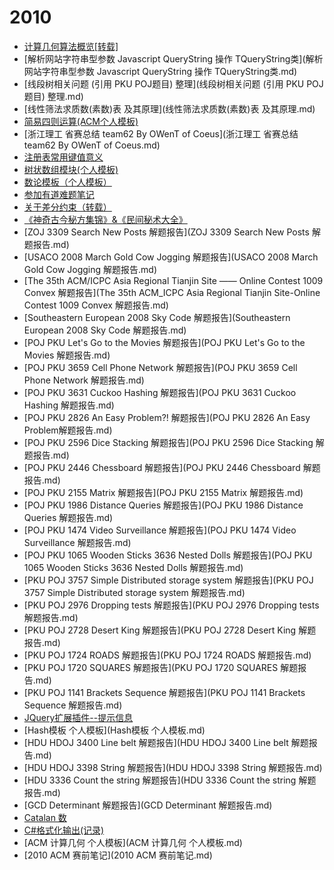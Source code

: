 # 2010

  * [计算几何算法概览\[转载\]](计算几何算法概览\[转载\].md)
  * [解析网站字符串型参数 Javascript QueryString 操作 TQueryString类](解析网站字符串型参数 Javascript QueryString 操作 TQueryString类.md)
  * [线段树相关问题 \(引用 PKU POJ题目\) 整理](线段树相关问题 \(引用 PKU POJ题目\) 整理.md)
  * [线性筛法求质数\(素数\)表 及其原理](线性筛法求质数\(素数\)表 及其原理.md)
  * [简易四则运算\(ACM个人模板\)](简易四则运算\(ACM个人模板\).md)
  * [浙江理工 省赛总结 team62 By OWenT of Coeus](浙江理工 省赛总结 team62 By OWenT of Coeus.md)
  * [注册表常用键值意义](注册表常用键值意义.md)
  * [树状数组模块\(个人模板\)](树状数组模块\(个人模板\).md)
  * [数论模板（个人模板）](数论模板（个人模板）.md)
  * [参加有道难题笔记](参加有道难题笔记.md)
  * [关于差分约束（转载）](关于差分约束（转载）.md)
  * [《神奇古今秘方集锦》&《民间秘术大全》](《神奇古今秘方集锦》_《民间秘术大全》.md)
  * [ZOJ 3309 Search New Posts 解题报告](ZOJ 3309 Search New Posts 解题报告.md)
  * [USACO 2008 March Gold Cow Jogging 解题报告](USACO 2008 March Gold Cow Jogging 解题报告.md)
  * [The 35th ACM/ICPC Asia Regional Tianjin Site —— Online Contest 1009 Convex 解题报告](The 35th ACM_ICPC Asia Regional Tianjin Site-Online Contest 1009 Convex  解题报告.md)
  * [Southeastern European 2008 Sky Code 解题报告](Southeastern European 2008 Sky Code 解题报告.md)
  * [POJ PKU Let's Go to the Movies 解题报告](POJ PKU Let's Go to the Movies 解题报告.md)
  * [POJ PKU 3659 Cell Phone Network 解题报告](POJ PKU 3659 Cell Phone Network 解题报告.md)
  * [POJ PKU 3631 Cuckoo Hashing 解题报告](POJ PKU 3631 Cuckoo Hashing 解题报告.md)
  * [POJ PKU 2826 An Easy Problem?! 解题报告](POJ PKU 2826 An Easy Problem解题报告.md)
  * [POJ PKU 2596 Dice Stacking 解题报告](POJ PKU 2596 Dice Stacking 解题报告.md)
  * [POJ PKU 2446 Chessboard 解题报告](POJ PKU 2446 Chessboard 解题报告.md)
  * [POJ PKU 2155 Matrix 解题报告](POJ PKU 2155 Matrix 解题报告.md)
  * [POJ PKU 1986 Distance Queries 解题报告](POJ PKU 1986 Distance Queries 解题报告.md)
  * [POJ PKU 1474 Video Surveillance 解题报告](POJ PKU 1474 Video Surveillance 解题报告.md)
  * [POJ PKU 1065 Wooden Sticks 3636 Nested Dolls 解题报告](POJ PKU 1065 Wooden Sticks 3636 Nested Dolls 解题报告.md)
  * [PKU POJ 3757 Simple Distributed storage system 解题报告](PKU POJ 3757 Simple Distributed storage system 解题报告.md)
  * [PKU POJ 2976 Dropping tests 解题报告](PKU POJ 2976 Dropping tests 解题报告.md)
  * [PKU POJ 2728 Desert King 解题报告](PKU POJ 2728 Desert King 解题报告.md)
  * [PKU POJ 1724 ROADS 解题报告](PKU POJ 1724 ROADS 解题报告.md)
  * [PKU POJ 1720 SQUARES 解题报告](PKU POJ 1720 SQUARES 解题报告.md)
  * [PKU POJ 1141 Brackets Sequence 解题报告](PKU POJ 1141 Brackets Sequence 解题报告.md)
  * [JQuery扩展插件--提示信息](JQuery扩展插件--提示信息.md)
  * [Hash模板 个人模板](Hash模板 个人模板.md)
  * [HDU HDOJ 3400 Line belt 解题报告](HDU HDOJ 3400 Line belt 解题报告.md)
  * [HDU HDOJ 3398 String 解题报告](HDU HDOJ 3398 String 解题报告.md)
  * [HDU 3336 Count the string 解题报告](HDU 3336 Count the string 解题报告.md)
  * [GCD Determinant 解题报告](GCD Determinant 解题报告.md)
  * [Catalan 数](Catalan数.md)
  * [C#格式化输出\(记录\)](CS格式化输出\(记录\).md)
  * [ACM 计算几何 个人模板](ACM 计算几何 个人模板.md)
  * [2010 ACM 赛前笔记](2010 ACM 赛前笔记.md)
